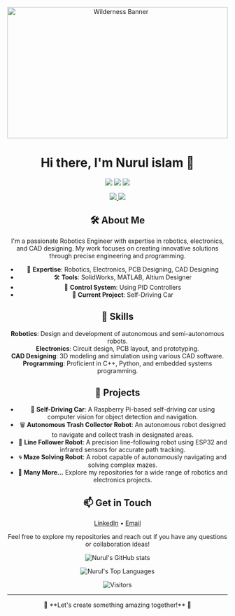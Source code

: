 <!-- Banner Image Section -->
<p align="center">
  <img src="https://images.unsplash.com/photo-1506748686214-e9df14d4d9d0?crop=entropy&cs=tinysrgb&fit=max&fm=jpg&ixid=Mnw2NTh8MHwxfGFsbHwxfHx8fHx8fHx8fHwxNjMxMDQxMTIy&ixlib=rb-1.2.1&q=80&w=1080" width="100%" height="300" alt="Wilderness Banner" />
</p>

<!-- Main Content Section -->
<h1 align="center">Hi there, I'm Nurul islam 👋</h1>

<!-- Shields Section -->
<p align="center">
  <img src="https://img.shields.io/badge/Robotics-Engineer-blue?style=flat-square" />
  <img src="https://img.shields.io/badge/Electronics-Expert-orange?style=flat-square" />
  <img src="https://img.shields.io/badge/CAD-Designer-green?style=flat-square" />
</p>

<!-- Contact Links Section -->
<p align="center">
  <a href="https://www.linkedin.com/in/nurulislam21/">
    <img src="https://img.shields.io/badge/LinkedIn-Nurul%20islam-blue?style=flat-square&logo=linkedin" />
  </a>
  <a href="mailto:isnurul.noman@gmail.com">
    <img src="https://img.shields.io/badge/Email-Contact%20Me-red?style=flat-square&logo=gmail" />
  </a>
</p>

<!-- About Me Section -->
<h2 align="center">🛠 About Me</h2>

<p align="center">
  I'm a passionate Robotics Engineer with expertise in robotics, electronics, and CAD designing. My work focuses on creating innovative solutions through precise engineering and programming.
</p>

<ul align="center">
  <li>🔧 <strong>Expertise</strong>: Robotics, Electronics, PCB Designing, CAD Designing</li>
  <li>🛠 <strong>Tools</strong>: SolidWorks, MATLAB, Altium Designer</li>
  <li>📡 <strong>Control System</strong>: Using PID Controllers</li>
  <li>🚗 <strong>Current Project</strong>: Self-Driving Car</li>
</ul>

<!-- Skills Section -->
<h2 align="center">🚀 Skills</h2>

<p align="center">
  <strong>Robotics</strong>: Design and development of autonomous and semi-autonomous robots. <br>
  <strong>Electronics</strong>: Circuit design, PCB layout, and prototyping. <br>
  <strong>CAD Designing</strong>: 3D modeling and simulation using various CAD software. <br>
  <strong>Programming</strong>: Proficient in C++, Python, and embedded systems programming.
</p>

<!-- Projects Section -->
<h2 align="center">📂 Projects</h2>

<ul align="center">
  <li>🤖 <strong>Self-Driving Car</strong>: A Raspberry Pi-based self-driving car using computer vision for object detection and navigation.</li>
  <li>🗑️ <strong>Autonomous Trash Collector Robot</strong>: An autonomous robot designed to navigate and collect trash in designated areas.</li>
  <li>🚗 <strong>Line Follower Robot</strong>: A precision line-following robot using ESP32 and infrared sensors for accurate path tracking.</li>
  <li>🌀 <strong>Maze Solving Robot</strong>: A robot capable of autonomously navigating and solving complex mazes.</li>
  <li>🌟 <strong>Many More...</strong> Explore my repositories for a wide range of robotics and electronics projects.</li>
</ul>

<!-- Contact Section -->
<h2 align="center">📫 Get in Touch</h2>

<p align="center">
  <a href="https://www.linkedin.com/in/nurulislam21/">LinkedIn</a> •
  <a href="mailto:isnurul.noman@gmail.com">Email</a>
</p>

<p align="center">
  Feel free to explore my repositories and reach out if you have any questions or collaboration ideas!
</p>

<!-- GitHub Stats Section -->
<p align="center">
  <img src="https://github-readme-stats.vercel.app/api?username=nurulislam21&show_icons=true&theme=radical" alt="Nurul's GitHub stats" />
</p>

<p align="center">
  <img src="https://github-readme-stats.vercel.app/api/top-langs/?username=nurulislam21&layout=compact&theme=radical" alt="Nurul's Top Languages" />
</p>

<!-- Visitor Badge Section -->
<p align="center">
  <img src="https://visitor-badge.glitch.me/badge?page_id=nurulislam21.nurulislam21" alt="Visitors">
</p>

---

<!-- Footer Section -->
<p align="center">
  🌟 **Let's create something amazing together!** 🌟
</p>
